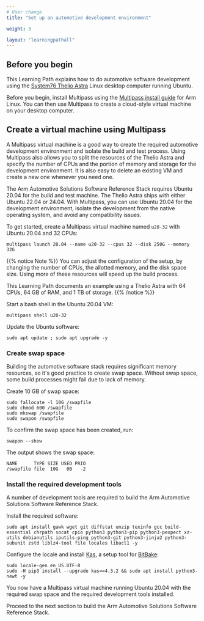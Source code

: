 ```yaml
---
# User change
title: "Set up an automotive development environment"

weight: 3

layout: "learningpathall"
---
```


## Before you begin

This Learning Path explains how to do automotive software development using the [System76 Thelio Astra](https://system76.com/arm) Linux desktop computer running Ubuntu. 

Before you begin, install Multipass using the [Multipass install guide](/install-guides/multipass/) for Arm Linux. You can then use Multipass to create a cloud-style virtual machine on your desktop computer. 



## Create a virtual machine using Multipass

A Multipass virtual machine is a good way to create the required automotive development environment and isolate the build and test process. Using Multipass also allows you to split the resources of the Thelio Astra and specify the number of CPUs and the portion of memory and storage for the development environment. It is also easy to delete an existing VM and create a new one whenever you need one. 

The Arm Automotive Solutions Software Reference Stack requires Ubuntu 20.04 for the build and test machine. The Thelio Astra ships with either Ubuntu 22.04 or 24.04. With Multipass, you can use Ubuntu 20.04 for the development environment, isolate the development from the native operating system, and avoid any compatibility issues.

To get started, create a Multipass virtual machine named `u20-32` with Ubuntu 20.04 and 32 CPUs:

```console
multipass launch 20.04 --name u20-32 --cpus 32 --disk 250G --memory 32G 
```
{{% notice Note %}}
You can adjust the configuration of the setup, by changing the number of CPUs, the allotted memory, and the disk space size. Using more of these resources will speed up the build process.

This Learning Path documents an example using a Thelio Astra with 64 CPUs, 64 GB of RAM, and 1 TB of storage.
{{% /notice %}}
 

Start a bash shell in the Ubuntu 20.04 VM:

```console
multipass shell u20-32 
```

Update the Ubuntu software:

```console
sudo apt update ; sudo apt upgrade -y
```

### Create swap space

Building the automotive software stack requires significant memory resources, so it's good practice to create swap space. Without swap space, some build processes might fail due to lack of memory. 

Create 10 GB of swap space:

```
sudo fallocate -l 10G /swapfile
sudo chmod 600 /swapfile
sudo mkswap /swapfile
sudo swapon /swapfile
```

To confirm the swap space has been created, run:

```console
swapon --show
```

The output shows the swap space:

```output
NAME      TYPE SIZE USED PRIO
/swapfile file  10G   0B   -2
```

### Install the required development tools

A number of development tools are required to build the Arm Automotive Solutions Software Reference Stack.

Install the required software:

```console
sudo apt install gawk wget git diffstat unzip texinfo gcc build-essential chrpath socat cpio python3 python3-pip python3-pexpect xz-utils debianutils iputils-ping python3-git python3-jinja2 python3-subunit zstd liblz4-tool file locales libacl1 -y
```

Configure the locale and install [Kas](https://kas.readthedocs.io/en/latest/index.html), a setup tool for [BitBake](https://docs.yoctoproject.org/bitbake/): 

```console
sudo locale-gen en_US.UTF-8
sudo -H pip3 install --upgrade kas==4.3.2 && sudo apt install python3-newt -y
```

You now have a Multipass virtual machine running Ubuntu 20.04 with the required swap space and the required development tools installed. 

Proceed to the next section to build the Arm Automotive Solutions Software Reference Stack.
